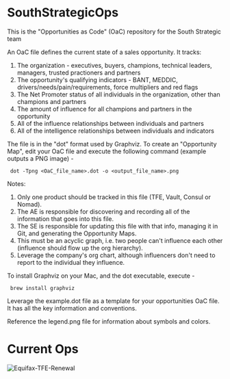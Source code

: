 # SouthStrategicOps

This is the "Opportunities as Code" (OaC) repository for the South Strategic team

An OaC file defines the current state of a sales opportunity. It tracks:
1. The organization - executives, buyers, champions, technical leaders, managers, trusted practioners and partners
2. The opportunity's qualifying indicators - BANT, MEDDIC, drivers/needs/pain/requirements, force multipliers and red flags
3. The Net Promoter status of all individuals in the organization, other than champions and partners
4. The amount of influence for all champions and partners in the opportunity
5. All of the influence relationships between individuals and partners
6. All of the intelligence relationships between individuals and indicators

The file is in the "dot" format used by Graphviz. To create an "Opportunity Map", edit your OaC file and execute the following command (example outputs a PNG image) -

     dot -Tpng <OaC_file_name>.dot -o <output_file_name>.png

Notes:
1. Only one product should be tracked in this file (TFE, Vault, Consul or Nomad).
2. The AE is responsible for discovering and recording all of the information that goes into this file.
3. The SE is responsible for updating this file with that info, managing it in Git, and generating the Opportunity Maps.
4. This must be an acyclic graph, i.e. two people can't influence each other (influence should flow up the org hierarchy).
5. Leverage the company's org chart, although influencers don't need to report to the individual they influence.

To install Graphviz on your Mac, and the dot executable, execute -

     brew install graphviz  

Leverage the example.dot file as a template for your opportunities OaC file. It has all the key information and conventions.

Reference the legend.png file for information about symbols and colors.

# Current Ops
![Equifax-TFE-Renewal](outputs/equifax_tfe_renewal.png)
